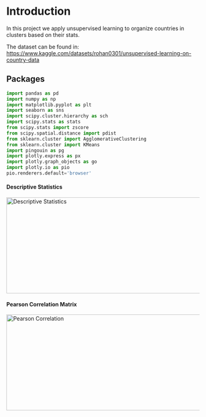 # Introduction

In this project we apply unsupervised learning to organize countries in clusters based on their stats.

The dataset can be found in: https://www.kaggle.com/datasets/rohan0301/unsupervised-learning-on-country-data

## Packages

~~~python
import pandas as pd
import numpy as np
import matplotlib.pyplot as plt
import seaborn as sns
import scipy.cluster.hierarchy as sch
import scipy.stats as stats
from scipy.stats import zscore
from scipy.spatial.distance import pdist
from sklearn.cluster import AgglomerativeClustering
from sklearn.cluster import KMeans
import pingouin as pg
import plotly.express as px 
import plotly.graph_objects as go
import plotly.io as pio
pio.renderers.default='browser'
~~~

#### Descriptive Statistics
<img src="https://github.com/user-attachments/assets/fc066b43-a626-43e7-b3b2-1526eaed277f" alt="Descriptive Statistics" width="550" height="250"> 

#### Pearson Correlation Matrix
<img src="https://github.com/user-attachments/assets/84062bb4-fb42-4291-8ed7-9ed79e58ac4a" alt="Pearson Correlation" width="550" height="250">

